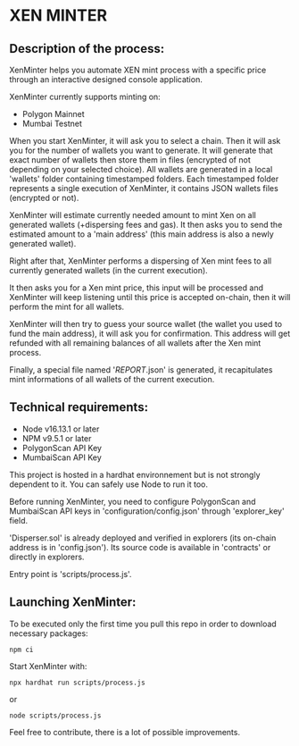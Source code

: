 # XEN MINTER


## Description of the process:

XenMinter helps you automate XEN mint process with a specific price through an interactive designed console application.

XenMinter currently supports minting on:
- Polygon Mainnet
- Mumbai Testnet

When you start XenMinter, it will ask you to select a chain.
Then it will ask you for the number of wallets you want to generate.
It will generate that exact number of wallets then store them in files (encrypted of not depending on your selected choice).
All wallets are generated in a local 'wallets' folder containing timestamped folders.
Each timestamped folder represents a single execution of XenMinter, it contains JSON wallets files (encrypted or not).

XenMinter will estimate currently needed amount to mint Xen on all generated wallets (+dispersing fees and gas).
It then asks you to send the estimated amount to a 'main address' (this main address is also a newly generated wallet).

Right after that, XenMinter performs a dispersing of Xen mint fees to all currently generated wallets (in the current execution).

It then asks you for a Xen mint price, this input will be processed and XenMinter will keep listening until this price is accepted on-chain, then it will perform the mint for all wallets.

XenMinter will then try to guess your source wallet (the wallet you used to fund the main address), it will ask you for confirmation.
This address will get refunded with all remaining balances of all wallets after the Xen mint process.

Finally, a special file named '_REPORT_.json' is generated, it recapitulates mint informations of all wallets of the current execution.

## Technical requirements:
- Node v16.13.1 or later
- NPM v9.5.1 or later
- PolygonScan API Key
- MumbaiScan API Key

This project is hosted in a hardhat environnement but is not strongly dependent to it. You can safely use Node to run it too.

Before running XenMinter, you need to configure PolygonScan and MumbaiScan API keys in 'configuration/config.json' through 'explorer_key' field.

'Disperser.sol' is already deployed and verified in explorers (its on-chain address is in 'config.json'). Its source code is available in 'contracts' or directly in explorers.

Entry point is 'scripts/process.js'.

## Launching XenMinter:

To be executed only the first time you pull this repo in order to download necessary packages:
```shell
npm ci
```

Start XenMinter with:

```shell
npx hardhat run scripts/process.js
```
or
```shell
node scripts/process.js
```


Feel free to contribute, there is a lot of possible improvements.